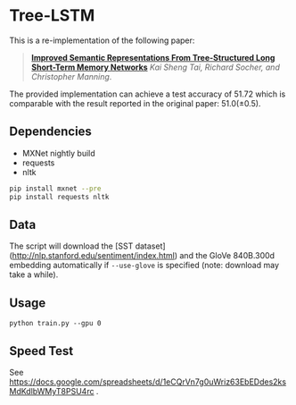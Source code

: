# Tree-LSTM
This is a re-implementation of the following paper:

> [**Improved Semantic Representations From Tree-Structured Long Short-Term Memory Networks**](http://arxiv.org/abs/1503.00075)
> *Kai Sheng Tai, Richard Socher, and Christopher Manning*.

The provided implementation can achieve a test accuracy of 51.72 which is comparable with the result reported in the original paper: 51.0(±0.5).

## Dependencies
* MXNet nightly build
* requests
* nltk

```bash
pip install mxnet --pre
pip install requests nltk
```

## Data
The script will download the [SST dataset] (http://nlp.stanford.edu/sentiment/index.html) and the GloVe 840B.300d embedding automatically if `--use-glove` is specified (note: download may take a while).

## Usage
```
python train.py --gpu 0
```

## Speed Test

See https://docs.google.com/spreadsheets/d/1eCQrVn7g0uWriz63EbEDdes2ksMdKdlbWMyT8PSU4rc .
